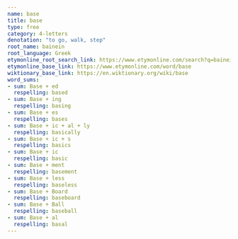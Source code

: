 ```yaml
---
name: base
title: base
type: free
category: 4-letters
denotation: "to go, walk, step"
root_name: bainein
root_language: Greek
etymonline_root_search_link: https://www.etymonline.com/search?q=bainein
etymonline_base_link: https://www.etymonline.com/word/base
wiktionary_base_link: https://en.wiktionary.org/wiki/base
word_sums:
- sum: Base + ed
  respelling: based
- sum: Base + ing
  respelling: basing
- sum: Base + es
  respelling: bases
- sum: Base + ic + al + ly
  respelling: basically
- sum: Base + ic + s
  respelling: basics
- sum: Base + ic
  respelling: basic
- sum: Base + ment
  respelling: basement
- sum: Base + less
  respelling: baseless
- sum: Base + Board
  respelling: baseboard
- sum: Base + Ball
  respelling: baseball
- sum: Base + al
  respelling: basal
---
```

